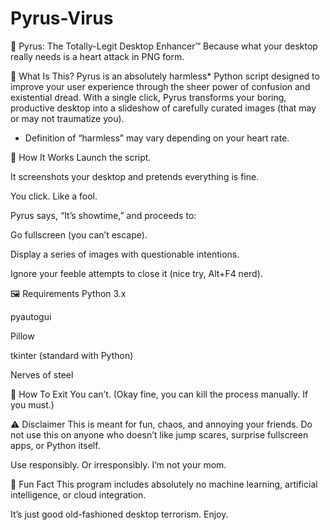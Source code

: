 # Pyrus-Virus
🐍 Pyrus: The Totally-Legit Desktop Enhancer™
Because what your desktop really needs is a heart attack in PNG form.

🚨 What Is This?
Pyrus is an absolutely harmless* Python script designed to improve your user experience through the sheer power of confusion and existential dread. With a single click, Pyrus transforms your boring, productive desktop into a slideshow of carefully curated images (that may or may not traumatize you).

* Definition of “harmless” may vary depending on your heart rate.

🧠 How It Works
Launch the script.

It screenshots your desktop and pretends everything is fine.

You click. Like a fool.

Pyrus says, “It’s showtime,” and proceeds to:

Go fullscreen (you can’t escape).

Display a series of images with questionable intentions.

Ignore your feeble attempts to close it (nice try, Alt+F4 nerd).

🖼 Requirements
Python 3.x

pyautogui

Pillow

tkinter (standard with Python)

Nerves of steel

🛑 How To Exit
You can’t.
(Okay fine, you can kill the process manually. If you must.)

⚠️ Disclaimer
This is meant for fun, chaos, and annoying your friends. Do not use this on anyone who doesn’t like jump scares, surprise fullscreen apps, or Python itself.

Use responsibly. Or irresponsibly. I’m not your mom.

🐍 Fun Fact
This program includes absolutely no machine learning, artificial intelligence, or cloud integration.

It’s just good old-fashioned desktop terrorism. Enjoy.


